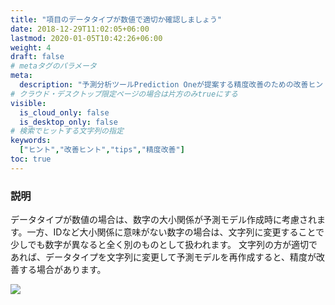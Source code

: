 ```yaml
---
title: "項目のデータタイプが数値で適切か確認しましょう"
date: 2018-12-29T11:02:05+06:00
lastmod: 2020-01-05T10:42:26+06:00
weight: 4
draft: false
# metaタグのパラメータ
meta:
  description: "予測分析ツールPrediction Oneが提案する精度改善のための改善ヒントについて説明するページです。"
# クラウド・デスクトップ限定ページの場合は片方のみtrueにする
visible:
  is_cloud_only: false
  is_desktop_only: false
# 検索でヒットする文字列の指定
keywords:
  ["ヒント","改善ヒント","tips","精度改善"]
toc: true
---
```


### 説明


データタイプが数値の場合は、数字の大小関係が予測モデル作成時に考慮されます。一方、IDなど大小関係に意味がない数字の場合は、文字列に変更することで少しでも数字が異なると全く別のものとして扱われます。
文字列の方が適切であれば、データタイプを文字列に変更して予測モデルを再作成すると、精度が改善する場合があります。


![](../img/t_slide.png)

